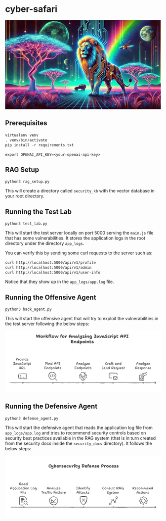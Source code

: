 # cyber-safari

![cyber-safari](./images/cybersafari.png)

## Prerequisites

```
virtualenv venv
. venv/bin/activate
pip install -r requirements.txt
```

`export OPENAI_API_KEY=<your-openai-api-key>`

## RAG Setup

```
python3 rag_setup.py
```
This will create a directory called `security_kb` with the vector database in your root directory.

## Running the Test Lab

```
python3 test_lab.py
```
This will start the test server locally on port 5000 serving the `main.js` file that has some vulnerabilities. It stores the application logs in the root directory under the directory `app_logs`.

You can verify this by sending some curl requests to the server such as:
```
curl http://localhost:5000/api/v1/profile
curl http://localhost:5000/api/v1/admin
curl http://localhost:5000/api/v1/user-info
```
Notice that they show up in the `app_logs/app.log` file.

## Running the Offensive Agent

```
python3 hack_agent.py
```
This will start the offensive agent that will try to exploit the vulnerabilities in the test server following the below steps:

![js-analyzer](./images/jsanalyzer.png)

## Running the Defensive Agent

```
python3 defense_agent.py
```
This will start the defensive agent that reads the application log file from `app_logs/app.log` and tries to recommend security controls based on security best practices available in the RAG system (that is in turn created from the security docs inside the `security_docs` directory). It follows the below steps:

![defense-agent](./images/defenseagent.png)
